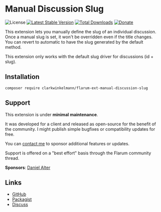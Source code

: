 # Manual Discussion Slug

![License](https://img.shields.io/badge/license-MIT-blue.svg) [![Latest Stable Version](https://img.shields.io/packagist/v/clarkwinkelmann/flarum-ext-manual-discussion-slug.svg)](https://packagist.org/packages/clarkwinkelmann/flarum-ext-manual-discussion-slug) [![Total Downloads](https://img.shields.io/packagist/dt/clarkwinkelmann/flarum-ext-manual-discussion-slug.svg)](https://packagist.org/packages/clarkwinkelmann/flarum-ext-manual-discussion-slug) [![Donate](https://img.shields.io/badge/paypal-donate-yellow.svg)](https://www.paypal.me/clarkwinkelmann)

This extension lets you manually define the slug of an individual discussion.
Once a manual slug is set, it won't be overridden even if the title changes.
You can revert to automatic to have the slug generated by the default method.

This extension only works with the default slug driver for discussions (id + slug).

## Installation

    composer require clarkwinkelmann/flarum-ext-manual-discussion-slug

## Support

This extension is under **minimal maintenance**.

It was developed for a client and released as open-source for the benefit of the community.
I might publish simple bugfixes or compatibility updates for free.

You can [contact me](https://clarkwinkelmann.com/flarum) to sponsor additional features or updates.

Support is offered on a "best effort" basis through the Flarum community thread.

**Sponsors**: [Daniel Alter](https://convo.co.il/)

## Links

- [GitHub](https://github.com/clarkwinkelmann/flarum-ext-manual-discussion-slug)
- [Packagist](https://packagist.org/packages/clarkwinkelmann/flarum-ext-manual-discussion-slug)
- [Discuss](https://discuss.flarum.org/d/25993)
